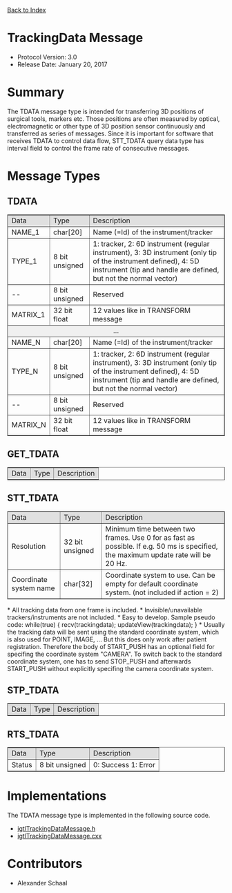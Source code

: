 [Back to Index](/Documents/Protocol/index.md)

TrackingData Message
====================

- Protocol Version: 3.0
- Release Date: January 20, 2017


Summary
===================

The TDATA message type is intended for transferring 3D positions of surgical tools, markers etc. Those positions are often measured by optical, electromagnetic or other type of 3D position sensor continuously and transferred as series of messages. Since it is important for software that receives TDATA to control data flow, STT_TDATA query data type has interval field to control the frame rate of consecutive messages.


Message Types
===================

TDATA
-------------------

<table border="1" cellpadding="5" cellspacing="0" align="center">

<tbody><tr>
<td style="background:#e0e0e0;"> Data
</td><td style="background:#e0e0e0;"> Type
</td><td style="background:#e0e0e0;"> Description
</td></tr>
<tr>
<td align="left"> NAME_1
</td><td align="left"> char[20]
</td><td align="left"> Name (=Id) of the instrument/tracker
</td></tr>
<tr>
<td align="left"> TYPE_1
</td><td align="left"> 8 bit unsigned
</td><td align="left"> 1: tracker, 2: 6D instrument (regular instrument), 3: 3D instrument (only tip of the instrument defined), 4: 5D instrument (tip and handle are defined, but not the normal vector)
</td></tr>
<tr>
<td align="left"> --
</td><td align="left"> 8 bit unsigned
</td><td align="left"> Reserved
</td></tr>
<tr>
<td align="left"> MATRIX_1
</td><td align="left"> 32 bit float
</td><td align="left"> 12 values like in TRANSFORM message
</td></tr>
<tr>
<td colspan="3" align="center" style="background:#f0f0f0;"> ...
</td></tr>
<tr>
<td align="left"> NAME_N
</td><td align="left"> char[20]
</td><td align="left"> Name (=Id) of the instrument/tracker
</td></tr>
<tr>
<td align="left"> TYPE_N
</td><td align="left"> 8 bit unsigned
</td><td align="left"> 1: tracker, 2: 6D instrument (regular instrument), 3: 3D instrument (only tip of the instrument defined), 4: 5D instrument (tip and handle are defined, but not the normal vector)
</td></tr>
<tr>
<td align="left"> --
</td><td align="left"> 8 bit unsigned
</td><td align="left"> Reserved
</td></tr>
<tr>
<td align="left"> MATRIX_N
</td><td align="left"> 32 bit float
</td><td align="left"> 12 values like in TRANSFORM message
</td></tr>
</tbody></table>

GET_TDATA
-------------------
<table border="1" cellpadding="5" cellspacing="0" align="center">
<tbody><tr>
<td style="background:#e0e0e0;"> Data
</td><td style="background:#e0e0e0;"> Type
</td><td style="background:#e0e0e0;"> Description
</td></tr>
</tbody></table>

STT_TDATA
-------------------
<table border="1" cellpadding="5" cellspacing="0" align="center">

<tbody><tr>
<td style="background:#e0e0e0;"> Data
</td><td style="background:#e0e0e0;"> Type
</td><td style="background:#e0e0e0;"> Description
</td></tr>
<tr>
<td align="left"> Resolution
</td><td align="left"> 32 bit unsigned
</td><td align="left"> Minimum time between two frames. Use 0 for as fast as possible. If e.g. 50 ms is specified, the maximum update rate will be 20 Hz.
</td></tr>
<tr>
<td align="left"> Coordinate system name
</td><td align="left"> char[32]
</td><td align="left"> Coordinate system to use. Can be empty for default coordinate system. (not included if action = 2)
</td></tr>
</tbody></table>
* All tracking data from one frame is included.
* Invisible/unavailable trackers/instruments are not included.
* Easy to develop. Sample pseudo code: while(true) { recv(trackingdata); updateView(trackingdata); }
* Usually the tracking data will be sent using the standard coordinate system, which is also used for POINT, IMAGE, ... But this does only work after patient registration. Therefore the body of START_PUSH has an optional field for specifing the coordinate system "CAMERA". To switch back to the standard coordinate system, one has to send STOP_PUSH and afterwards START_PUSH without explicitly specifing the camera coordinate system.

STP_TDATA
-------------------

<table border="1" cellpadding="5" cellspacing="0" align="center">

<tbody><tr>
<td style="background:#e0e0e0;"> Data
</td><td style="background:#e0e0e0;"> Type
</td><td style="background:#e0e0e0;"> Description
</td></tr>
</tbody></table>

RTS_TDATA
-------------------
<table border="1" cellpadding="5" cellspacing="0" align="center">

<tbody><tr>
<td style="background:#e0e0e0;"> Data
</td><td style="background:#e0e0e0;"> Type
</td><td style="background:#e0e0e0;"> Description
</td></tr>
<tr>
<td align="left"> Status
</td><td align="left"> 8 bit unsigned
</td><td align="left"> 0: Success 1: Error
</td></tr>
</tbody></table>


Implementations
===================

The TDATA message type is implemented in the following source code.

* [igtlTrackingDataMessage.h](/Source/igtlTrackingDataMessage.h)
* [igtlTrackingDataMessage.cxx](/Source/igtlTrackingDataMessage.cxx)

Contributors
===================

* Alexander Schaal











